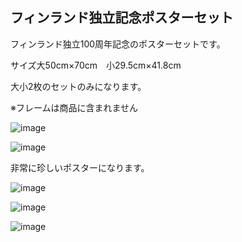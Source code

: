 <link rel="stylesheet" type="text/css" href="/assets/css/styles.css">

## フィンランド独立記念ポスターセット

フィンランド独立100周年記念のポスターセットです。

サイズ大50cm×70cm　小29.5cm×41.8cm

大小2枚のセットのみになります。

※フレームは商品に含まれません


![image](https://github.com/dkzakka/dkzakka.github.io/assets/68973947/8a7050c9-a39d-44f4-b462-1bdc36258446)

![image](https://github.com/dkzakka/dkzakka.github.io/assets/68973947/69defc8e-217f-4f0b-8fb6-8935cde48c6f)



非常に珍しいポスターになります。


![image](https://github.com/dkzakka/dkzakka.github.io/assets/68973947/17c7e3db-6684-489a-a52d-98088be8c8be)


![image](https://github.com/dkzakka/dkzakka.github.io/assets/68973947/969b072b-b0f8-4c4f-bff1-0ddbd288db33)

![image](https://github.com/dkzakka/dkzakka.github.io/assets/68973947/dd559bf7-82b5-4950-ba69-29c7e63362f8)
